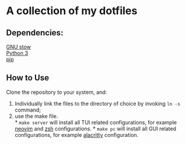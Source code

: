 # A collection of my dotfiles  

## Dependencies:

[GNU stow](https://www.gnu.org/software/stow/)  
[Python 3](https://www.python.org/)  
[pip](https://pypi.org/project/pip/)

## How to Use
Clone the repository to your system, and:
1. Individually link the files to the directory of choice by invoking `ln -s`
command;
2. use the make file.  
        * `make server` will install all TUI related configurations, for 
        example [neovim][nvim] and [zsh][zsh] configurations.
        * `make pc` will install all GUI related configurations, for example
        [alacritty][alacritty] configuration.

[nvim]: https://neovim.io/
[zsh]: https://www.zsh.org/
[alacritty]: https://github.com/alacritty/alacritty
